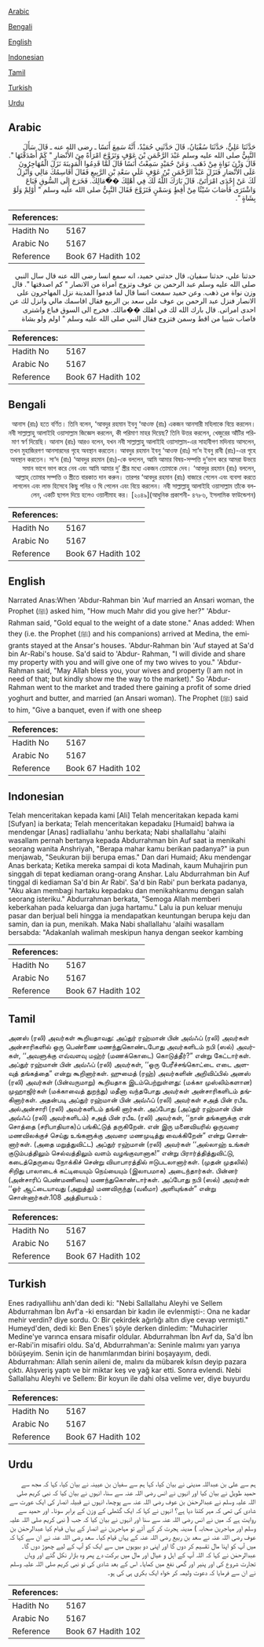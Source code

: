 [Arabic](#arabic)

[Bengali](#bengali)

[English](#english)

[Indonesian](#indonesian)

[Tamil](#tamil)

[Turkish](#turkish)

[Urdu](#urdu)

## Arabic


<div dir="rtl" lang="ar" style={{fontSize:'larger',backgroundColor:'#f8f9fa',padding:20}}>
حَدَّثَنَا عَلِيٌّ، حَدَّثَنَا سُفْيَانُ، قَالَ حَدَّثَنِي حُمَيْدٌ، أَنَّهُ سَمِعَ أَنَسًا ـ رضى الله عنه ـ قَالَ سَأَلَ النَّبِيُّ صلى الله عليه وسلم عَبْدَ الرَّحْمَنِ بْنَ عَوْفٍ وَتَزَوَّجَ امْرَأَةً مِنَ الأَنْصَارِ ‏"‏ كَمْ أَصْدَقْتَهَا ‏"‏‏.‏ قَالَ وَزْنَ نَوَاةٍ مِنْ ذَهَبٍ‏.‏ وَعَنْ حُمَيْدٍ سَمِعْتُ أَنَسًا قَالَ لَمَّا قَدِمُوا الْمَدِينَةَ نَزَلَ الْمُهَاجِرُونَ عَلَى الأَنْصَارِ فَنَزَلَ عَبْدُ الرَّحْمَنِ بْنُ عَوْفٍ عَلَى سَعْدِ بْنِ الرَّبِيعِ فَقَالَ أُقَاسِمُكَ مَالِي وَأَنْزِلُ لَكَ عَنْ إِحْدَى امْرَأَتَىَّ‏.‏ قَالَ بَارَكَ اللَّهُ لَكَ فِي أَهْلِكَ ��َمَالِكَ‏.‏ فَخَرَجَ إِلَى السُّوقِ فَبَاعَ وَاشْتَرَى فَأَصَابَ شَيْئًا مِنْ أَقِطٍ وَسَمْنٍ فَتَزَوَّجَ فَقَالَ النَّبِيُّ صلى الله عليه وسلم ‏"‏ أَوْلِمْ وَلَوْ بِشَاةٍ ‏"‏‏.‏
</div>
<div style={{backgroundColor:'#f8f9fa',padding:20, marginBottom: 10}}><table> <thead> <tr> <th>References:</th> <th></th> </tr> </thead> <tbody><tr><td>Hadith No</td><td>5167</td></tr><tr><td>Arabic No</td><td>5167</td></tr><tr><td>Reference</td><td>Book 67 Hadith 102</td></tr></tbody></table></div>


<div dir="rtl" lang="ar" style={{fontSize:'larger',backgroundColor:'#f8f9fa',padding:20}}>
حدثنا علي، حدثنا سفيان، قال حدثني حميد، انه سمع انسا رضى الله عنه قال سال النبي صلى الله عليه وسلم عبد الرحمن بن عوف وتزوج امراة من الانصار " كم اصدقتها ". قال وزن نواة من ذهب. وعن حميد سمعت انسا قال لما قدموا المدينة نزل المهاجرون على الانصار فنزل عبد الرحمن بن عوف على سعد بن الربيع فقال اقاسمك مالي وانزل لك عن احدى امراتى. قال بارك الله لك في اهلك ��مالك. فخرج الى السوق فباع واشترى فاصاب شييا من اقط وسمن فتزوج فقال النبي صلى الله عليه وسلم " اولم ولو بشاة
</div>
<div style={{backgroundColor:'#f8f9fa',padding:20, marginBottom: 10}}><table> <thead> <tr> <th>References:</th> <th></th> </tr> </thead> <tbody><tr><td>Hadith No</td><td>5167</td></tr><tr><td>Arabic No</td><td>5167</td></tr><tr><td>Reference</td><td>Book 67 Hadith 102</td></tr></tbody></table></div>

## Bengali


<div dir="rtl" lang="bn" style={{fontSize:'larger',backgroundColor:'#f8f9fa',padding:20}}>
আনাস (রাঃ) হতে বর্ণিত। তিনি বলেন, ‘আবদুর রহমান ইবনু ‘আওফ (রাঃ) একজন আনসারী মহিলাকে বিয়ে করলেন। নবী সাল্লাল্লাহু আলাইহি ওয়াসাল্লাম জিজ্ঞেস করলেন, কী পরিমাণ মাহর দিয়েছ? তিনি উত্তর করলেন, খেজুরের আঁটির পরিমাণ স্বর্ণ দিয়েছি। আনাস (রাঃ) আরও বলেন, যখন নবী সাল্লাল্লাহু আলাইহি ওয়াসাল্লাম-এর সাহাবীগণ মদিনায় আসলেন, তখন মুহাজিরগণ আনসারদের গৃহে অবস্থান করতেন। আবদুর রহমান ইবনু ‘আওফ (রাঃ) সা’দ ইবনু রাবী (রাঃ)-এর গৃহে অবস্থান করতেন। সা‘দ (রাঃ) ‘আবদুর রহমান (রাঃ)-কে বললেন, আমি আমার বিষয়-সম্পত্তি দু’ভাগ করে আমরা উভয়ে সমান ভাগে ভাগ করে নেব এবং আমি আমার দু’ স্ত্রীর মধ্যে একজন তোমাকে দেব। ‘আবদুর রহমান (রাঃ) বললেন, আল্লাহ্ তোমার সম্পত্তি ও স্ত্রীতে বারকাত দান করুন। তারপর ‘আবদুর রহমান (রাঃ) বাজারে গেলেন এবং ব্যবসা করতে লাগলেন এবং লাভ হিসেবে কিছু পনির ও ঘি পেলেন এবং বিয়ে করলেন। নবী সাল্লাল্লাহু আলাইহি ওয়াসাল্লাম তাঁকে বললেন, একটি ছাগল দিয়ে হলেও ওয়ালীমাহ কর। [২০৪৯](আধুনিক প্রকাশনী- ৪৭৮৬, ইসলামিক ফাউন্ডেশন)
</div>
<div style={{backgroundColor:'#f8f9fa',padding:20, marginBottom: 10}}><table> <thead> <tr> <th>References:</th> <th></th> </tr> </thead> <tbody><tr><td>Hadith No</td><td>5167</td></tr><tr><td>Arabic No</td><td>5167</td></tr><tr><td>Reference</td><td>Book 67 Hadith 102</td></tr></tbody></table></div>

## English


<div dir="ltr" lang="en" style={{fontSize:'larger',backgroundColor:'#f8f9fa',padding:20}}>
Narrated Anas:When 'Abdur-Rahman bin 'Auf married an Ansari woman, the Prophet (ﷺ) asked him, "How much Mahr did you give her?" 'Abdur-Rahman said, "Gold equal to the weight of a date stone." Anas added: When they (i.e. the Prophet (ﷺ) and his companions) arrived at Medina, the emigrants stayed at the Ansar's houses. 'Abdur-Rahman bin 'Auf stayed at Sa'd bin Ar-Rabi's house. Sa'd said to 'Abdur- Rahman, "I will divide and share my property with you and will give one of my two wives to you." 'Abdur-Rahman said, "May Allah bless you, your wives and property (I am not in need of that; but kindly show me the way to the market)." So 'Abdur-Rahman went to the market and traded there gaining a profit of some dried yoghurt and butter, and married (an Ansari woman). The Prophet (ﷺ) said to him, "Give a banquet, even if with one sheep
</div>
<div style={{backgroundColor:'#f8f9fa',padding:20, marginBottom: 10}}><table> <thead> <tr> <th>References:</th> <th></th> </tr> </thead> <tbody><tr><td>Hadith No</td><td>5167</td></tr><tr><td>Arabic No</td><td>5167</td></tr><tr><td>Reference</td><td>Book 67 Hadith 102</td></tr></tbody></table></div>

## Indonesian


<div dir="ltr" lang="id" style={{fontSize:'larger',backgroundColor:'#f8f9fa',padding:20}}>
Telah menceritakan kepada kami [Ali] Telah menceritakan kepada kami [Sufyan] ia berkata; Telah menceritakan kepadaku [Humaid] bahwa ia mendengar [Anas] radliallahu 'anhu berkata; Nabi shallallahu 'alaihi wasallam pernah bertanya kepada Abdurrahman bin Auf saat ia menikahi seorang wanita Anshriyah, "Berapa mahar kamu berikan padanya?" ia pun menjawab, "Seukuran biji berupa emas." Dan dari Humaid; Aku mendengar Anas berkata; Ketika mereka sampai di kota Madinah, kaum Muhajirin pun singgah di tepat kediaman orang-orang Anshar. Lalu Abdurrahman bin Auf tinggal di kediaman Sa'd bin Ar Rabi'. Sa'd bin Rabi' pun berkata padanya, "Aku akan membagi hartaku kepadaku dan menikahkanmu dengan salah seorang isteriku." Abdurrahman berkata, "Semoga Allah memberi keberkahan pada keluarga dan juga hartamu." Lalu ia pun keluar menuju pasar dan berjual beli hingga ia mendapatkan keuntungan berupa keju dan samin, dan ia pun, menikah. Maka Nabi shallallahu 'alaihi wasallam bersabda: "Adakanlah walimah meskipun hanya dengan seekor kambing
</div>
<div style={{backgroundColor:'#f8f9fa',padding:20, marginBottom: 10}}><table> <thead> <tr> <th>References:</th> <th></th> </tr> </thead> <tbody><tr><td>Hadith No</td><td>5167</td></tr><tr><td>Arabic No</td><td>5167</td></tr><tr><td>Reference</td><td>Book 67 Hadith 102</td></tr></tbody></table></div>

## Tamil


<div dir="ltr" lang="ta" style={{fontSize:'larger',backgroundColor:'#f8f9fa',padding:20}}>
அனஸ் (ரலி) அவர்கள் கூறியதாவது: அப்துர் ரஹ்மான் பின் அவ்ஃப் (ரலி) அவர்கள் அன்சாரிகளில் ஒரு பெண்ணை மணந்துகொண்டபோது அவர்களிடம் நபி (ஸல்) அவர்கள், ‘‘அவளுக்கு எவ்வளவு மஹ்ர் (மணக்கொடை) கொடுத்தீர்?” என்று கேட்டார்கள். அப்துர் ரஹ்மான் பின் அவ்ஃப் (ரலி) அவர்கள், ‘‘ஒரு பேரீச்சங்கொட்டை எடை அளவுத் தங்கத்தை” என்று கூறினார்கள். ஹுமைத் (ரஹ்) அவர்களின் அறிவிப்பில் அனஸ் (ரலி) அவர்கள் (பின்வருமாறு) கூறியதாக இடம்பெற்றுள்ளது: (மக்கா முஸ்லிம்களான) முஹாஜிர்கள் (மக்காவைத் துறந்து) மதீனா வந்தபோது அவர்கள் அன்சாரிகளிடம் தங்கினார்கள். அதன்படி அப்துர் ரஹ்மான் பின் அவ்ஃப் (ரலி) அவர்கள் சஅத் பின் ரபீஉ அல்அன்சாரி (ரலி) அவர்களிடம் தங்கி னார்கள். அப்போது (அப்துர் ரஹ்மான் பின் அவ்ஃப் (ரலி) அவர்களிடம்) சஅத் பின் ரபீஉ (ரலி) அவர்கள், ‘‘நான் தங்களுக்கு என் சொத்தை (சரிபாதியாக)ப் பங்கிட்டுத் தருகிறேன். என் இரு மனைவியரில் ஒருவரை மணவிலக்குச் செய்து உங்களுக்கு அவரை மணமுடித்து வைக்கிறேன்” என்று சொன்னார்கள். (அதை மறுத்துவிட்ட) அப்துர் ரஹ்மான் (ரலி) அவர்கள் ‘‘அல்லாஹ் உங்கள் குடும்பத்திலும் செல்வத்திலும் வளம் வழங்குவானாக!” என்று பிரார்த்தித்துவிட்டு, கடைத்தெருவை நோக்கிச் சென்று வியாபாரத்தில் ஈடுபடலானார்கள். (முதன் முதலில்) சிறிது பாலாடைக் கட்டியையும் நெய்யையும் (இலாபமாக) அடைந்தார்கள். பின்னர் (அன்சாரிப் பெண்மணியை) மணந்துகொண்டார்கள். அப்போது நபி (ஸல்) அவர்கள் ‘‘ஓர் ஆட்டையாவது (அறுத்து) மணவிருந்து (வலீமா) அளியுங்கள்” என்று சொன்னார்கள்.108 அத்தியாயம் :
</div>
<div style={{backgroundColor:'#f8f9fa',padding:20, marginBottom: 10}}><table> <thead> <tr> <th>References:</th> <th></th> </tr> </thead> <tbody><tr><td>Hadith No</td><td>5167</td></tr><tr><td>Arabic No</td><td>5167</td></tr><tr><td>Reference</td><td>Book 67 Hadith 102</td></tr></tbody></table></div>

## Turkish


<div dir="ltr" lang="tr" style={{fontSize:'larger',backgroundColor:'#f8f9fa',padding:20}}>
Enes radıyalliıhu anh'dan dedi ki: "Nebi Sallallahu Aleyhi ve Sellem Abdurrahman İbn Avf'a -ki ensardan bir kadın ile evlenmişti-: Ona ne kadar mehir verdin? diye sordu. O: Bir çekirdek ağırlığı altın diye cevap vermişti." Humeyd'den, dedi ki: Ben Enes'i şöyle derken dinledim: "Muhacirler Medine'ye varınca ensara misafir oldular. Abdurrahman İbn Avf da, Sa'd İbn er-Rabi'in misafiri oldu. Sa'd, Abdurrahman'a: Seninle malımı yarı yarıya böıüşeyim. Senin için de hanımlarımdan birini boşayayım, dedi. Abdurrahman: Allah senin aileni de, malını da mübarek kılsın deyip pazara çıktı. Alışveriş yaptı ve bir miktar keş ve yağ kar etti. Sonra evlendi. Nebi Sallallahu Aleyhi ve Sellem: Bir koyun ile dahi olsa velime ver, diye buyurdu
</div>
<div style={{backgroundColor:'#f8f9fa',padding:20, marginBottom: 10}}><table> <thead> <tr> <th>References:</th> <th></th> </tr> </thead> <tbody><tr><td>Hadith No</td><td>5167</td></tr><tr><td>Arabic No</td><td>5167</td></tr><tr><td>Reference</td><td>Book 67 Hadith 102</td></tr></tbody></table></div>

## Urdu


<div dir="rtl" lang="ur" style={{fontSize:'larger',backgroundColor:'#f8f9fa',padding:20}}>
ہم سے علی بن عبداللہ مدینی نے بیان کیا، کہا ہم سے سفیان بن عیینہ نے بیان کیا، کہا کہ مجھ سے حمید طویل نے بیان کیا اور انہوں نے انس رضی اللہ عنہ سے سنا، انہوں نے بیان کیا کہ نبی کریم صلی اللہ علیہ وسلم نے عبدالرحمٰن بن عوف رضی اللہ عنہ سے پوچھا، انہوں نے قبیلہ انصار کی ایک عورت سے شادی کی تھی کہ مہر کتنا دیا ہے؟ انہوں نے کہا کہ ایک گٹھلی کے وزن کے برابر سونا۔ اور حمید سے روایت ہے کہ میں نے انس رضی اللہ عنہ سے سنا اور انہوں نے بیان کیا کہ جب ( نبی کریم صلی اللہ علیہ وسلم اور مہاجرین صحابہ ) مدینہ ہجرت کر کے آئے تو مہاجرین نے انصار کے یہاں قیام کیا عبدالرحمٰن بن عوف رضی اللہ عنہ نے سعد بن ربیع رضی اللہ عنہ کے یہاں قیام کیا۔ سعد رضی اللہ عنہ نے ان سے کہا کہ میں آپ کو اپنا مال تقسیم کر دوں گا اور اپنی دو بیویوں میں سے ایک کو آپ کے لیے چھوڑ دوں گا۔ عبدالرحمٰن نے کہا کہ اللہ آپ کے اہل و عیال اور مال میں برکت دے پھر وہ بازار نکل گئے اور وہاں تجارت شروع کی اور پنیر اور گھی نفع میں کمایا۔ اس کے بعد شادی کی تو نبی کریم صلی اللہ علیہ وسلم نے ان سے فرمایا کہ دعوت ولیمہ کر خواہ ایک بکری ہی کی ہو۔
</div>
<div style={{backgroundColor:'#f8f9fa',padding:20, marginBottom: 10}}><table> <thead> <tr> <th>References:</th> <th></th> </tr> </thead> <tbody><tr><td>Hadith No</td><td>5167</td></tr><tr><td>Arabic No</td><td>5167</td></tr><tr><td>Reference</td><td>Book 67 Hadith 102</td></tr></tbody></table></div>